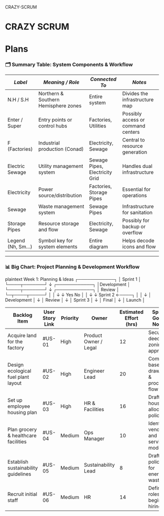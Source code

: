 CRAZY-SCRUM
# CRAZY SCRUM

# Plans

### 🗂 Summary Table: System Components & Workflow

| *Label*         | *Meaning / Role*                     | *Connected To*                  | *Notes*                          |
|------------------|----------------------------------------|-----------------------------------|------------------------------------|
| N.H / S.H        | Northern & Southern Hemisphere zones   | Entire system                     | Divides the infrastructure map     |
| Enter / Super    | Entry points or control hubs           | Factories, Utilities              | Possibly access or command centers |
| F (Factories)    | Industrial production (Conad)          | Electricity, Sewage               | Central to resource generation     |
| Electric Sewage  | Utility management system              | Sewage Pipes, Electricity Grid    | Handles dual infrastructure        |
| Electricity      | Power source/distribution              | Factories, Storage Pipes          | Essential for operations           |
| Sewage           | Waste management system                | Sewage Pipes                      | Infrastructure for sanitation      |
| Storage Pipes    | Resource storage and flow              | Electricity, Sewage               | Possibly for backup or overflow    |
| Legend (Nh, Sm…) | Symbol key for system elements         | Entire diagram                    | Helps decode icons and flow        |

---

### 📊 Big Chart: Project Planning & Development Workflow

plaintext
Week 1: Planning & Ideas
┌────────────┐
│  Sprint 1  │
└────┬───────┘
     ↓
┌────────────┐
│Development │
└────┬───────┘
     ↓
┌────────────┐
│   Review   │
└─┬────┬─────┘
  │    │
  ↓    ↓
Yes   No
│     │
↓     ↓
Sprint 2 ←────┐
│             │
↓             │
Development   │
↓             │
Review        │
↓             │
Sprint 3      │
↓             │
Final         │
↓             │
Launch        │

| Backlog Item                         | User Story Link | Priority | Owner                 | Estimated Effort (hrs) | Sprint Goal / Notes                   | Status  |
| ------------------------------------ | --------------- | -------- | --------------------- | ---------------------- | ------------------------------------- | ------- |
| Acquire land for the factory         | #US-01          | High     | Product Owner / Legal | 12                     | Secure deed and zoning approval       | ☐ To Do |
| Design ecological fuel plant layout  | #US-02          | High     | Engineer Lead         | 20                     | Complete base drawings & process flow | ☐ To Do |
| Set up employee housing plan         | #US-03          | High     | HR & Facilities       | 16                     | Draft housing allocation policy       | ☐ To Do |
| Plan grocery & healthcare facilities | #US-04          | Medium   | Ops Manager           | 10                     | Identify vendors and service model    | ☐ To Do |
| Establish sustainability guidelines  | #US-05          | Medium   | Sustainability Lead   | 8                      | Draft policies for energy & waste     | ☐ To Do |
| Recruit initial staff                | #US-06          | Medium   | HR                    | 14                     | Define roles & begin hiring           | ☐ To Do |




